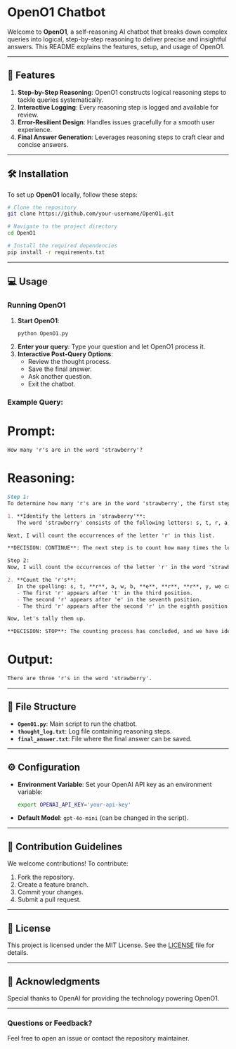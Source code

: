 # OpenO1 Chatbot

Welcome to **OpenO1**, a self-reasoning AI chatbot that breaks down complex queries into logical, step-by-step reasoning to deliver precise and insightful answers. This README explains the features, setup, and usage of OpenO1.

---

## 🚀 Features

1. **Step-by-Step Reasoning**: OpenO1 constructs logical reasoning steps to tackle queries systematically.
2. **Interactive Logging**: Every reasoning step is logged and available for review.
3. **Error-Resilient Design**: Handles issues gracefully for a smooth user experience.
4. **Final Answer Generation**: Leverages reasoning steps to craft clear and concise answers.

---

## 🛠️ Installation

To set up **OpenO1** locally, follow these steps:

```bash
# Clone the repository
git clone https://github.com/your-username/OpenO1.git

# Navigate to the project directory
cd OpenO1

# Install the required dependencies
pip install -r requirements.txt
```

---

## 💻 Usage

### Running OpenO1
1. **Start OpenO1**:
   ```bash
   python OpenO1.py
   ```
2. **Enter your query**: Type your question and let OpenO1 process it.
3. **Interactive Post-Query Options**:
   - Review the thought process.
   - Save the final answer.
   - Ask another question.
   - Exit the chatbot.

### Example Query:
# Prompt:
```markdown
How many 'r's are in the word 'strawberry'?
```

# Reasoning:
```markdown
Step 1:
To determine how many 'r's are in the word 'strawberry', the first step is to analyze the spelling of the word itself. 

1. **Identify the letters in 'strawberry'**:  
   The word 'strawberry' consists of the following letters: s, t, r, a, w, b, e, r, r, y.

Next, I will count the occurrences of the letter 'r' in this list.

**DECISION: CONTINUE**: The next step is to count how many times the letter 'r' appears in the word 'strawberry'.

Step 2:
Now, I will count the occurrences of the letter 'r' in the word 'strawberry':

2. **Count the 'r's**:  
   In the spelling: s, t, **r**, a, w, b, **e**, **r**, **r**, y, we can identify the positions of the 'r's:
   - The first 'r' appears after 't' in the third position.
   - The second 'r' appears after 'e' in the seventh position.
   - The third 'r' appears after the second 'r' in the eighth position.

Now, let's tally them up. 

**DECISION: STOP**: The counting process has concluded, and we have identified that there are a total of **three 'r's** in the word 'strawberry'.
```

# Output:
```markdown
There are three 'r's in the word 'strawberry'.
```

---

## 📂 File Structure

- **`OpenO1.py`**: Main script to run the chatbot.
- **`thought_log.txt`**: Log file containing reasoning steps.
- **`final_answer.txt`**: File where the final answer can be saved.

---

## ⚙️ Configuration

- **Environment Variable**: Set your OpenAI API key as an environment variable:
  ```bash
  export OPENAI_API_KEY='your-api-key'
  ```

- **Default Model**: `gpt-4o-mini` (can be changed in the script).

---

## 🤝 Contribution Guidelines

We welcome contributions! To contribute:
1. Fork the repository.
2. Create a feature branch.
3. Commit your changes.
4. Submit a pull request.

---

## 📝 License

This project is licensed under the MIT License. See the [LICENSE](LICENSE) file for details.

---

## 🧠 Acknowledgments

Special thanks to OpenAI for providing the technology powering OpenO1.

---

### Questions or Feedback?

Feel free to open an issue or contact the repository maintainer.

